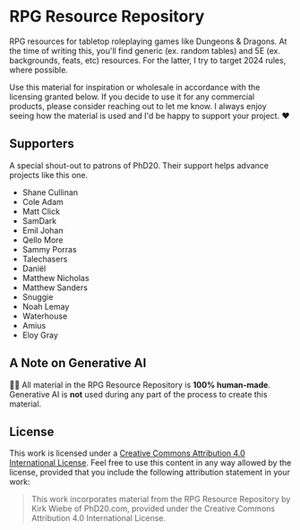 # RPG Resource Repository

RPG resources for tabletop roleplaying games like Dungeons & Dragons. At the time of writing this, you'll find generic (ex. random tables) and 5E (ex. backgrounds, feats, etc) resources. For the latter, I try to target 2024 rules, where possible. 

Use this material for inspiration or wholesale in accordance with the licensing granted below. If you decide to use it for any commercial products, please consider reaching out to let me know. I always enjoy seeing how the material is used and I'd be happy to support your project. ❤️

## Supporters

A special shout-out to patrons of PhD20. Their support helps advance projects like this one.

- Shane Cullinan
- Cole Adam
- Matt Click
- SamDark
- Emil Johan
- Qello More
- Sammy Porras
- Talechasers
- Daniël
- Matthew Nicholas
- Matthew Sanders
- Snuggie
- Noah Lemay
- Waterhouse
- Amius
- Eloy Gray

## A Note on Generative AI

🚫🤖 All material in the RPG Resource Repository is **100% human-made**. Generative AI is **not** used during any part of the process to create this material. 

## License

This work is licensed under a [Creative Commons Attribution 4.0 International License](https://creativecommons.org/licenses/by/4.0/). Feel free to use this content in any way allowed by the license, provided that you include the following attribution statement in your work:

> This work incorporates material from the RPG Resource Repository by Kirk Wiebe of PhD20.com, provided under the Creative Commons Attribution 4.0 International License.
